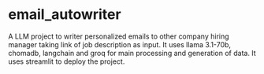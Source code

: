 # email_autowriter
A LLM project to writer personalized emails to other company hiring manager taking link of job description as input.
It uses llama 3.1-70b, chomadb, langchain and groq for main processing and generation of data.
It uses streamlit to deploy the project.
